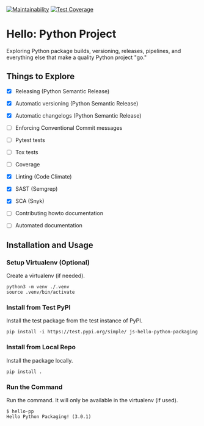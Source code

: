 [![Maintainability](https://api.codeclimate.com/v1/badges/a31efb881a1146ccf298/maintainability)](https://codeclimate.com/github/SafeEval/hello-python-packaging/maintainability)
[![Test Coverage](https://api.codeclimate.com/v1/badges/a31efb881a1146ccf298/test_coverage)](https://codeclimate.com/github/SafeEval/hello-python-packaging/test_coverage)

# Hello: Python Project

Exploring Python package builds, versioning, releases, pipelines, and
everything else that make a quality Python project "go."


## Things to Explore

- [x] Releasing (Python Semantic Release)
- [x] Automatic versioning (Python Semantic Release)
- [x] Automatic changelogs (Python Semantic Release)
- [ ] Enforcing Conventional Commit messages
- [ ] Pytest tests
- [ ] Tox tests
- [ ] Coverage
- [x] Linting (Code Climate)
- [x] SAST (Semgrep)
- [x] SCA (Snyk)
- [ ] Contributing howto documentation
- [ ] Automated documentation


## Installation and Usage

### Setup Virtualenv (Optional)

Create a virtualenv (if needed).

```
python3 -m venv ./.venv
source .venv/bin/activate
```

### Install from Test PyPI

Install the test package from the test instance of PyPI.

```
pip install -i https://test.pypi.org/simple/ js-hello-python-packaging
```

### Install from Local Repo

Install the package locally.

```
pip install .
```

### Run the Command

Run the command. It will only be available in the virtualenv (if used).

```
$ hello-pp
Hello Python Packaging! (3.0.1)
```

